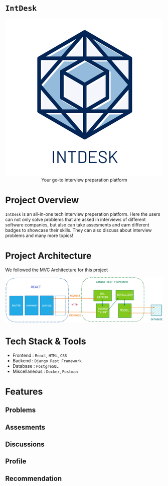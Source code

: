 # **`IntDesk`**

<p align='center'>
<img alt="IntDesk" src="logo/logo1.png" />
<br/>
Your go-to interview preparation platform
</p>

# **Project Overview**

`IntDesk` is an all-in-one tech interview preperation platform. Here the users can not only solve problems that are asked in interviews of different software companies, but also can take assesments and earn different badges to showcase their skills. They can also discuss about interview problems and many more topics!

# **Project Architecture**

We followed the MVC Architecture for this project

![](architecture/architecture.png)

# **Tech Stack & Tools**

- Frontend : `React`, `HTML`, `CSS`
- Backend : `Django Rest Framework`
- Database : `PostgreSQL`
- Miscellaneous : `Docker`, `Postman` 
  
# **Features**

## Problems

## Assesments

## Discussions

## Profile

## Recommendation
